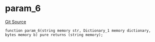 # param_6
[Git Source](https://github.com/metacontract/mc/blob/8438d83ed04f942f1b69f22b0cb556723d88a8f9/resources/devkit/api-reference/Flattened.sol)


```solidity
function param_6(string memory str, Dictionary_1 memory dictionary, bytes memory b) pure returns (string memory);
```


